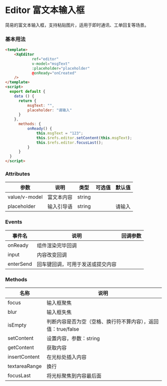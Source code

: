 # Editor 富文本输入框

简易的富文本输入框，支持粘贴图片，适用于即时通讯、工单回复等场景。

### 基本用法

```html
<template>
    <XqEditor
            ref="editor"
            v-model="msgText"
            :placeholder="placeholder"
            @onReady="onCreated"
    />
</template>
<script>
  export default {
    data () {
      return {
          msgText: "",
          placeholder: "请输入"
      }
    },
      methods: {
          onReady() {
              this.msgText = "123";
              this.$refs.editor.setContent(this.msgText);
              this.$refs.editor.focusLast();
          }
      }
  }
</script>

```

### Attributes

| 参数              | 说明                             | 类型            | 可选值 | 默认值 |
| ----------------- | -------------------------------- | --------------- | ------ | ------ |
| value/v-model              | 富文本内容   | string          |        |        |
| placeholder              |  输入引导语             | string  |   | 请输入 



### Events

| 事件名 | 说明               | 回调参数 |
| ------ | ------------------ | -------- |
| onReady  | 组件渲染完毕回调 |   |
| input  | 内容改变回调 |   |
| enterSend  | 回车键回调，可用于发送或提交内容 |   |

### Methods

| 名称	 | 说明               |  
| ------ | ------------------ | 
| focus  | 输入框聚焦 |
| blur  | 输入框失焦 |
| isEmpty  | 判断内容是否为空（空格、换行符不算内容），返回值：true/false |
| setContent  | 设置内容，参数：string |
| getContent  | 获取内容 |
| insertContent  | 在光标处插入内容 |
| textareaRange  | 换行 |
| focusLast  | 将光标聚焦到内容最后面 |
